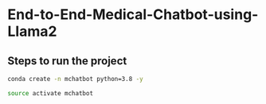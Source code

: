 # End-to-End-Medical-Chatbot-using-Llama2

## Steps to run the project

```bash
conda create -n mchatbot python=3.8 -y
```

```bash
source activate mchatbot
```
